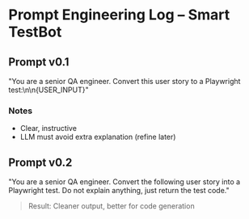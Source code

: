 # Prompt Engineering Log – Smart TestBot

## Prompt v0.1
"You are a senior QA engineer. Convert this user story to a Playwright test:\n\n{USER_INPUT}"

### Notes
- Clear, instructive
- LLM must avoid extra explanation (refine later)


## Prompt v0.2
"You are a senior QA engineer. Convert the following user story into a Playwright test. Do not explain anything, just return the test code."

> Result: Cleaner output, better for code generation
